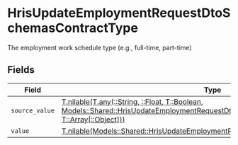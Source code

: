 # HrisUpdateEmploymentRequestDtoSchemasContractType

The employment work schedule type (e.g., full-time, part-time)


## Fields

| Field                                                                                                                                                                                                                          | Type                                                                                                                                                                                                                           | Required                                                                                                                                                                                                                       | Description                                                                                                                                                                                                                    |
| ------------------------------------------------------------------------------------------------------------------------------------------------------------------------------------------------------------------------------ | ------------------------------------------------------------------------------------------------------------------------------------------------------------------------------------------------------------------------------ | ------------------------------------------------------------------------------------------------------------------------------------------------------------------------------------------------------------------------------ | ------------------------------------------------------------------------------------------------------------------------------------------------------------------------------------------------------------------------------ |
| `source_value`                                                                                                                                                                                                                 | [T.nilable(T.any(::String, ::Float, T::Boolean, Models::Shared::HrisUpdateEmploymentRequestDtoSchemasContractType4, T::Array[::Object]))](../../models/shared/hrisupdateemploymentrequestdtoschemascontracttypesourcevalue.md) | :heavy_minus_sign:                                                                                                                                                                                                             | N/A                                                                                                                                                                                                                            |
| `value`                                                                                                                                                                                                                        | [T.nilable(Models::Shared::HrisUpdateEmploymentRequestDtoSchemasContractTypeValue)](../../models/shared/hrisupdateemploymentrequestdtoschemascontracttypevalue.md)                                                             | :heavy_minus_sign:                                                                                                                                                                                                             | N/A                                                                                                                                                                                                                            |